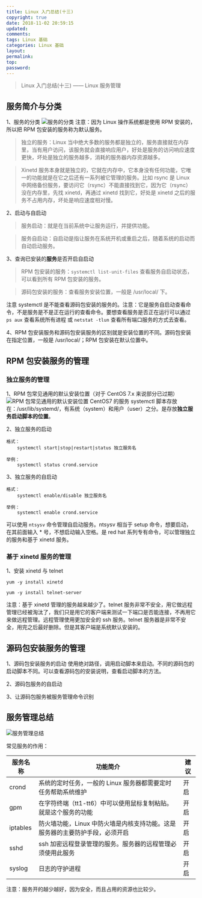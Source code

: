 ```yaml
---
title: Linux 入门总结(十三)
copyright: true
date: 2018-11-02 20:59:15
updated:
comments:
tags: Linux 基础
categories: Linux 基础
layout:
permalink:
top:
password:
---
```


<blockquote class="blockquote-center"> Linux 入门总结(十三) —— Linux 服务管理 </blockquote>

<!-- more -->

## 服务简介与分类
1、服务的分类
![服务的分类](/upload_image/linux_service_category.png "服务的分类")
注意：因为 Linux 操作系统都是使用 RPM 安装的，所以把 RPM 包安装的服务称为默认服务。
> 独立的服务：Linux 当中绝大多数的服务都是独立的，服务直接就在内存里，当有用户访问，该服务就会直接响应用户，好处是服务的访问响应速度更快，坏处是独立的服务越多，消耗的服务器内存资源越多。

> Xinetd 服务本身就是独立的，它就在内存中，它本身没有任何功能，它唯一的功能就是在它之后还有一系列被它管理的服务。比如 rsync 是 Linux 中网络备份服务，要访问它（rsync）不能直接找到它，因为它（rsync）没在内存里，先找 xinetd，再通过 xinetd 找到它，好处是 xinetd 之后的服务不占用内存，坏处是响应速度相对慢。

2、启动与自启动
> 服务启动：就是在当前系统中让服务运行，并提供功能。

> 服务自启动：自启动是指让服务在系统开机或重启之后，随着系统的启动而自动启动服务。

3、查询已安装的**服务**是否开启自启动
> RPM 包安装的服务：`systemctl list-unit-files` 查看服务自启动状态，可以看到所有 RPM 包安装的服务。

> 源码包安装的服务：查看服务安装位置，一般是 /usr/local/ 下。

注意 systemctl 是不能查看源码包安装的服务的。注意：它是服务自启动查看命令，不是服务是不是正在运行的查看命令。要想查看服务是否正在运行可以通过 `ps aux` 查看系统所有进程 或 `netstat -tlun` 查看所有端口服务的方式去查看。

4、RPM 包安装服务和源码包安装服务的区别就是安装位置的不同。源码包安装在指定位置，一般是 /usr/local/；RPM 包安装在默认位置中。

## RPM 包安装服务的管理

### 独立服务的管理
1、RPM 包常见通用的默认安装位置（对于 CentOS 7.x 来说部分已过期）
![RPM 包常见通用的默认安装位置](/upload_image/rpm_install_default_location.png "RPM 包常见通用的默认安装位置")
CentOS7 的服务 systemctl 脚本存放在：/usr/lib/systemd/，有系统（system）和用户（user）之分。是存放**独立服务启动脚本的位置**。

2、独立服务的启动
```
格式：
    systemctl start|stop|restart|status 独立服务名

举例：
    systemctl status crond.service
```

3、独立服务的自启动
```
格式：
    systemctl enable/disable 独立服务名

举例：
    systemctl enable crond.service
```

可以使用 `ntsysv` 命令管理自启动服务。ntsysv 相当于 setup 命令，想要启动，在其前面输入 * 号，不想启动输入空格。是 red hat 系列专有命令，可以管理独立的服务和基于 xinetd 服务。

### 基于 xinetd 服务的管理
1、安装 xinetd 与 telnet
```
yum -y install xinetd

yum -y install telnet-server
```

注意：基于 xinetd 管理的服务越来越少了。telnet 服务非常不安全，用它做远程管理已经被淘汰了，我们只是用它的客户端来测试一下端口是否能连接，不再用它来做远程管理。远程管理使用更加安全的 ssh 服务。telnet 服务器是非常不安全，用完之后最好删除。但是其客户端是系统默认安装的。


## 源码包安装服务的管理
1、源码包安装服务的启动
使用绝对路径，调用启动脚本来启动。不同的源码包的启动脚本不同。可以查看源码包的安装说明，查看启动脚本的方法。

2、源码包服务的自启动

3、让源码包服务被服务管理命令识别

## 服务管理总结
![服务管理总结](/upload_image/services_management_summary.png "服务管理总结")

常见服务的作用：

|服务名称|功能简介|建议|
|---|---|---|
|crond|系统的定时任务，一般的 Linux 服务器都需要定时任务帮助系统维护|开启|
|gpm|在字符终端（tt1-tt6）中可以使用鼠标复制粘贴。就是这个服务的功能|开启|
|iptables|防火墙功能，Linux 中防火墙是内核支持功能。这是服务器的主要防护手段，必须开启|开启|
|sshd|ssh 加密远程登录管理的服务。服务器的远程管理必须使用此服务|开启|
|syslog|日志的守护进程|开启|

注意：服务开的越少越好，因为安全，而且占用的资源也比较少。
